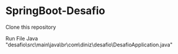# SpringBoot-Desafio

Clone this repository

Run File Java "desafio\src\main\java\br\com\diniz\desafio\DesafioApplication.java"
